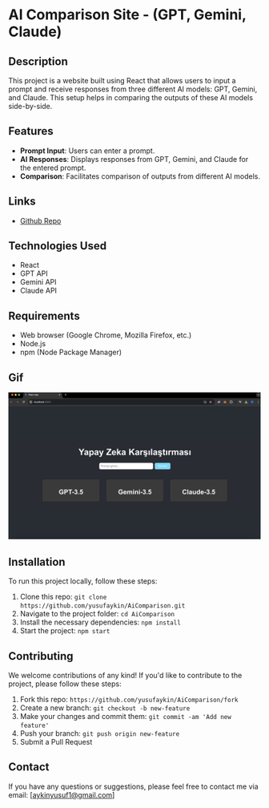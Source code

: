 # AI Comparison Site - (GPT, Gemini, Claude)

## Description

This project is a website built using React that allows users to input a prompt and receive responses from three different AI models: GPT, Gemini, and Claude. This setup helps in comparing the outputs of these AI models side-by-side.

## Features

- **Prompt Input**: Users can enter a prompt.
- **AI Responses**: Displays responses from GPT, Gemini, and Claude for the entered prompt.
- **Comparison**: Facilitates comparison of outputs from different AI models.

## Links

- [Github Repo](https://github.com/yusufaykin/AiComparison)

## Technologies Used

- React
- GPT API
- Gemini API
- Claude API

## Requirements

- Web browser (Google Chrome, Mozilla Firefox, etc.)
- Node.js
- npm (Node Package Manager)

## Gif

<img src="/ai.jpg">

## Installation

To run this project locally, follow these steps:

1. Clone this repo: `git clone https://github.com/yusufaykin/AiComparison.git`
2. Navigate to the project folder: `cd AiComparison`
3. Install the necessary dependencies: `npm install`
4. Start the project: `npm start`

## Contributing

We welcome contributions of any kind! If you'd like to contribute to the project, please follow these steps:

1. Fork this repo: `https://github.com/yusufaykin/AiComparison/fork`
2. Create a new branch: `git checkout -b new-feature`
3. Make your changes and commit them: `git commit -am 'Add new feature'`
4. Push your branch: `git push origin new-feature`
5. Submit a Pull Request

## Contact

If you have any questions or suggestions, please feel free to contact me via email: [aykinyusuf1@gmail.com]
